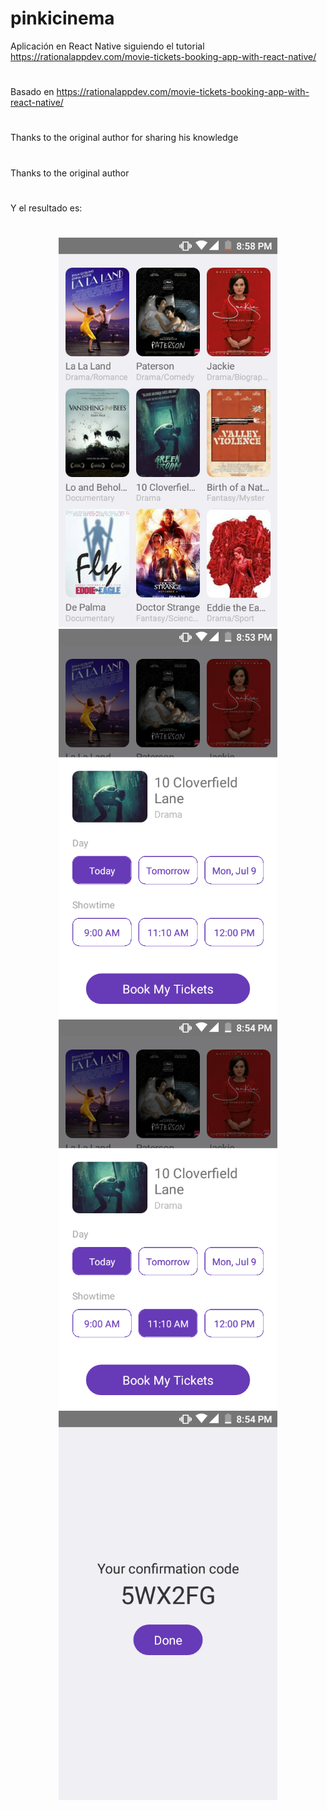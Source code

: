# pinkicinema
Aplicación en React Native siguiendo el tutorial https://rationalappdev.com/movie-tickets-booking-app-with-react-native/
#
Basado en https://rationalappdev.com/movie-tickets-booking-app-with-react-native/
#
Thanks to the original author for sharing his knowledge
#
Thanks to the original author
#
#
Y el resultado es:
#
<p align="center">
  <img src="https://github.com/Duverney/pinkicinema/blob/master/1.png" width="350" title="Movie view">
  <img src="https://github.com/Duverney/pinkicinema/blob/master/2.png" width="350" title="Movie - MoviePopup view">
  <img src="https://github.com/Duverney/pinkicinema/blob/master/3.png" width="350" title="Movie - MoviePopup view">
  <img src="https://github.com/Duverney/pinkicinema/blob/master/4.png" width="350" title="Confirmation view">
</p>

